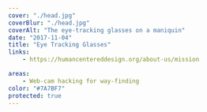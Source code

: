 ```yaml
---
cover: "./head.jpg"
coverBlur: "./head.jpg"
coverAlt: "The eye-tracking glasses on a maniquin"
date: "2017-11-04"
title: "Eye Tracking Glasses"
links:
    - https://humancentereddesign.org/about-us/mission

areas:
    - Web-cam hacking for way-finding
color: "#7A7BF7"
protected: true
---
```

